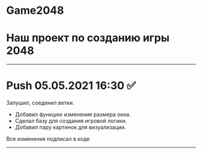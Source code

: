 # Game2048 
# **Наш проект по созданию игры 2048**

***
# Push 05.05.2021 16:30 :white_check_mark:
Запушил, соеденил ветки. 
- Добавил функцию изменения размера окна. 
- Сделал базу для создания игровой логики.
- Добавил пару картинок для визуализации.

Все изменения подписал в коде

***
